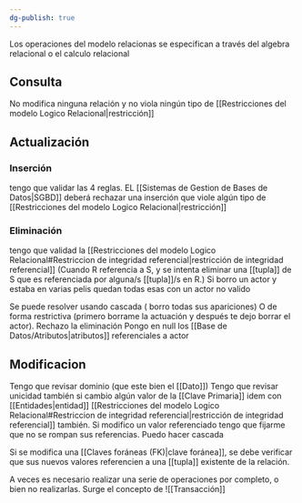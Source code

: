 ```yaml
---
dg-publish: true
---
```


Los operaciones del modelo relacionas se especifican a través del algebra relacional o el calculo relacional

## Consulta 
No modifica ninguna relación y no viola ningún tipo de [[Restricciones del modelo Logico Relacional|restricción]]
## Actualización

### Inserción
tengo que validar las 4 reglas. EL [[Sistemas de Gestion de Bases de Datos|SGBD]] deberá rechazar una inserción que viole algún tipo de [[Restricciones del modelo Logico Relacional|restricción]]
### Eliminación
tengo que validad la [[Restricciones del modelo Logico Relacional#Restriccion de integridad referencial|restricción de integridad referencial]]
(Cuando R referencia a S, y se intenta eliminar una [[tupla]] de S que es referenciada por alguna/s [[tupla]]/s en R.)
Si borro un actor y estaba en varias pelis quedan todas esas con un actor no valido 

Se puede resolver usando cascada ( borro todas sus apariciones)
O de forma restrictiva (primero borrame la actuación y después te dejo borrar el actor). Rechazo la eliminación
Pongo en null los [[Base de Datos/Atributos|atributos]] referenciales a actor


## Modificacion 
Tengo que revisar dominio (que este bien el [[Dato]])
Tengo que revisar unicidad también si cambio algún valor de la [[Clave Primaria]]
idem con [[Entidades|entidad]]
[[Restricciones del modelo Logico Relacional#Restriccion de integridad referencial|restricción de integridad referencial]] también. Si modifico un valor referenciado tengo que fijarme que no se rompan sus referencias. Puedo hacer cascada

Si se modifica una [[Claves foráneas (FK)|clave foránea]], se debe verificar que sus nuevos valores referencien a una [[tupla]] existente de la relación.


A veces es necesario realizar una serie de operaciones por completo, o bien no realizarlas. Surge el concepto de ![[Transacción]]

